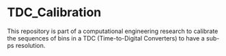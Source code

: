 # TDC_Calibration

This repository is part of a computational engineering research to calibrate the sequences of bins in a TDC (Time-to-Digital Converters) to have a sub-ps resolution.
